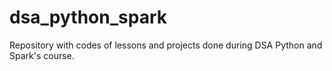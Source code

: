 # dsa_python_spark
Repository with codes of lessons and projects done during DSA Python and Spark's course.
